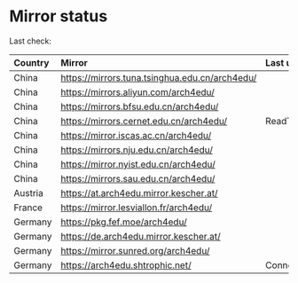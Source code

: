 <script src="./time.js"></script>
# Mirror status
Last check: <script type="text/javascript">localize(1752794798.204333);</script>

|Country|Mirror|Last update|
|:------|:-----|:----------|
|China|https://mirrors.tuna.tsinghua.edu.cn/arch4edu/|<script type="text/javascript">localize(1752735372);</script>|
|China|https://mirrors.aliyun.com/arch4edu/|<script type="text/javascript">localize(1752735372);</script>|
|China|https://mirrors.bfsu.edu.cn/arch4edu/|<script type="text/javascript">localize(1752735372);</script>|
|China|https://mirrors.cernet.edu.cn/arch4edu/|ReadTimeout|
|China|https://mirror.iscas.ac.cn/arch4edu/|<script type="text/javascript">localize(1752778183);</script>|
|China|https://mirrors.nju.edu.cn/arch4edu/|<script type="text/javascript">localize(1752648645);</script>|
|China|https://mirror.nyist.edu.cn/arch4edu/|<script type="text/javascript">localize(1752735372);</script>|
|China|https://mirrors.sau.edu.cn/arch4edu/|<script type="text/javascript">localize(1752259981);</script>|
|Austria|https://at.arch4edu.mirror.kescher.at/|<script type="text/javascript">localize(1752735372);</script>|
|France|https://mirror.lesviallon.fr/arch4edu/|<script type="text/javascript">localize(1752735372);</script>|
|Germany|https://pkg.fef.moe/arch4edu/|<script type="text/javascript">localize(1752735372);</script>|
|Germany|https://de.arch4edu.mirror.kescher.at/|<script type="text/javascript">localize(1752735372);</script>|
|Germany|https://mirror.sunred.org/arch4edu/|<script type="text/javascript">localize(1752735372);</script>|
|Germany|https://arch4edu.shtrophic.net/|ConnectionError|

<script src="./tablefilter/tablefilter.js"></script>
<script src="./table.js"></script>